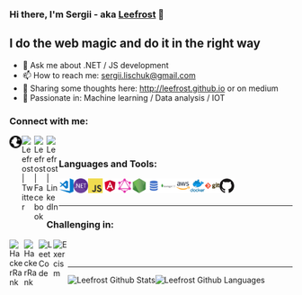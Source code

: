 ### Hi there, I'm Sergii - aka [Leefrost](http://leefrost.github.io) 👋

## I do the web magic and do it in the right way
- 💬 Ask me about .NET / JS development
- 📫 How to reach me: sergii.lischuk@gmail.com
- 🤔 Sharing some thoughts here: http://leefrost.github.io or on medium
- 🏹 Passionate in: Machine learning / Data analysis / IOT

### Connect with me:

[<img align="left" alt="leefrost.github.io" width="22px" src="https://raw.githubusercontent.com/iconic/open-iconic/master/svg/globe.svg" />](http://leefrost.github.io)
[<img align="left" alt="Leefrost | Twitter" width="22px" src="https://cdn.jsdelivr.net/npm/simple-icons@v3/icons/twitter.svg" />](https://twitter.com/LeeFrost_)
[<img align="left" alt="Leefrost | Facebook" width="22px" src="https://cdn.jsdelivr.net/npm/simple-icons@v3/icons/facebook.svg" />](https://www.facebook.com/sergii.lischuk/)
[<img align="left" alt="Leefrost | LinkedIn" width="22px" src="https://cdn.jsdelivr.net/npm/simple-icons@v3/icons/linkedin.svg" />](https://www.linkedin.com/in/sergiilischuk/)

<br />

### Languages and Tools:

[<img align="left" alt="Visual Studio Code" width="26px" src="https://raw.githubusercontent.com/github/explore/80688e429a7d4ef2fca1e82350fe8e3517d3494d/topics/visual-studio-code/visual-studio-code.png" />](https://code.visualstudio.com/)
[<img align="left" alt=".Net" width="26px" src="https://raw.githubusercontent.com/github/explore/80688e429a7d4ef2fca1e82350fe8e3517d3494d/topics/dotnet/dotnet.png" />](https://dotnet.microsoft.com/)
[<img align="left" alt="JavaScript" width="26px" src="https://raw.githubusercontent.com/github/explore/80688e429a7d4ef2fca1e82350fe8e3517d3494d/topics/javascript/javascript.png" />](https://developer.mozilla.org/ru/docs/Web/JavaScript)
[<img align="left" alt="Angular" width="26px" src="https://raw.githubusercontent.com/github/explore/80688e429a7d4ef2fca1e82350fe8e3517d3494d/topics/angular/angular.png" />](https://angular.io/)
[<img align="left" alt="GraphQL" width="26px" src="https://raw.githubusercontent.com/github/explore/80688e429a7d4ef2fca1e82350fe8e3517d3494d/topics/graphql/graphql.png" />](https://graphql.org/)
[<img align="left" alt="Node.js" width="26px" src="https://raw.githubusercontent.com/github/explore/80688e429a7d4ef2fca1e82350fe8e3517d3494d/topics/nodejs/nodejs.png" />](https://nodejs.org/uk/)
[<img align="left" alt="SQL" width="26px" src="https://raw.githubusercontent.com/github/explore/80688e429a7d4ef2fca1e82350fe8e3517d3494d/topics/sql/sql.png" />](https://en.wikipedia.org/wiki/SQL)
[<img align="left" alt="MongoDB" width="26px" src="https://raw.githubusercontent.com/github/explore/80688e429a7d4ef2fca1e82350fe8e3517d3494d/topics/mongodb/mongodb.png" />](https://www.mongodb.com/)
[<img align="left" alt="AWS" width="26px" src="https://raw.githubusercontent.com/github/explore/80688e429a7d4ef2fca1e82350fe8e3517d3494d/topics/aws/aws.png" />](https://aws.amazon.com/)
[<img align="left" alt="Docker" width="26px" src="https://raw.githubusercontent.com/github/explore/80688e429a7d4ef2fca1e82350fe8e3517d3494d/topics/docker/docker.png" />](https://www.docker.com/)
[<img align="left" alt="Git" width="26px" src="https://raw.githubusercontent.com/github/explore/80688e429a7d4ef2fca1e82350fe8e3517d3494d/topics/git/git.png" />](https://git-scm.com/)
[<img align="left" alt="GitHub" width="26px" src="https://raw.githubusercontent.com/github/explore/78df643247d429f6cc873026c0622819ad797942/topics/github/github.png" />](https://github.com/)

<br />
<br />

---

### Challenging in:

[<img align="left" alt="HackerRank" width="26px" src="https://cdn.jsdelivr.net/npm/simple-icons@v3/icons/codewars.svg" />](http://codewars.com)
[<img align="left" alt="HackerRank" width="26px" src="https://cdn.jsdelivr.net/npm/simple-icons@v3/icons/hackerrank.svg" />](http://HackerRank.com)
[<img align="left" alt="LeetCode" width="26px" src="https://cdn.jsdelivr.net/npm/simple-icons@v3/icons/leetcode.svg" />](http://LeetCode.com)
[<img align="left" alt="Exercism" width="26px" src="https://cdn.jsdelivr.net/npm/simple-icons@v3/icons/exercism.svg" />](http://exercism.com)

<br />
<br />

---

<img align="left" alt="Leefrost Github Stats" src="https://github-readme-stats.vercel.app/api?username=Leefrost&show_icons=true&hide_border=true" />
<img align="left" alt="Leefrost Github Languages" src="https://github-readme-stats.vercel.app/api/top-langs/?username=Leefrost&layout=compact&hide_border=true" />
